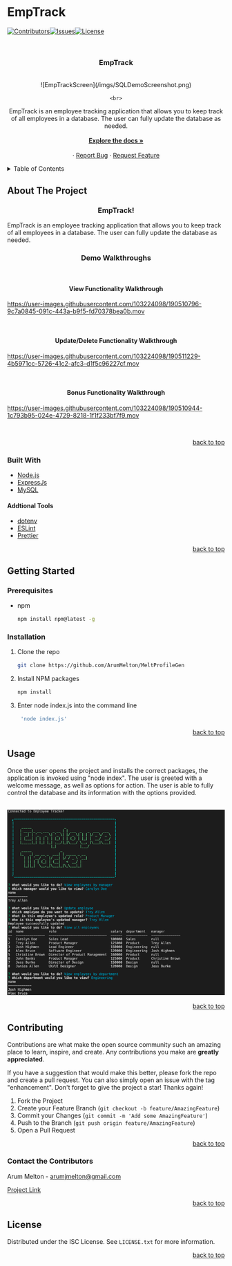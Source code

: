 # EmpTrack



<div id="top"></div>

[![Contributors][contributors-shield]][contributors-url][![Issues][issues-shield]][issues-url][![License][license-shield]](./LICENSE.txt)











<br />
<div align="center">
  <a href="https://github.com/ArumMelton/EmpTrack">
   
  </a>

<h3 align="center">EmpTrack</h3>
<br>
    ![EmpTrackScreen](/imgs/SQLDemoScreenshot.png)
    
    <br>
  <p align="center">
    EmpTrack is an employee tracking application that allows you to keep track of all employees in a database. The user can fully update the database as needed.
    <br />
    <br />
    <a href="https://github.com/ArumMelton/EmpTrack"><strong>Explore the docs »</strong></a>
    <br />
    <br />
    ·
    <a href="https://github.com/ArumMelton/EmpTrack/issues?q=is%3Aissue+is%3Aopen+sort%3Aupdated-desc">Report Bug</a>
    ·
    <a href="https://github.com/ArumMelton/EmpTrack/issues?q=is%3Aissue+is%3Aopen+sort%3Aupdated-desc">Request Feature</a>
  </p>
</div>



<!-- TABLE OF CONTENTS -->
<details>
  <summary>Table of Contents</summary>
  <ol>
    <li>
      <a href="#about-the-project">About The Project</a>
      <ul>
        <li><a href="#built-with">Built With</a></li>
      </ul>
    </li>
    <li>
      <a href="#getting-started">Getting Started</a>
      <ul>
        <li><a href="#prerequisites">Prerequisites</a></li>
        <li><a href="#installation">Installation</a></li>
      </ul>
    </li>
    <li><a href="#usage">Usage</a></li>
    <li><a href="#contributing">Contributing</a></li>
    <li><a href="#contact-the-contributors">Contact</a></li>
    <li><a href="#license">License</a></li>
  </ol>
</details>


## About The Project
<h3 align="center">EmpTrack!</h3>



EmpTrack is an employee tracking application that allows you to keep track of all employees in a database. The user can fully update the database as needed. 
<br/>



<h3 align="center">Demo Walkthroughs</h3>
<br/>
<h4 align="center">View Functionality Walkthrough</h4>


https://user-images.githubusercontent.com/103224098/190510796-9c7a0845-091c-443a-b9f5-fd70378bea0b.mov



<br/>




<h4 align="center">Update/Delete Functionality Walkthrough</h4>



https://user-images.githubusercontent.com/103224098/190511229-4b5971cc-5726-41c2-afc3-d1f5c96227cf.mov



<br/>
<h4 align="center">Bonus Functionality Walkthrough</h4>


https://user-images.githubusercontent.com/103224098/190510944-1c793b95-024e-4729-8218-1f1f233bf7f9.mov


<br/>




<p align="right"><a href="#top">back to top</a></p>



### Built With

* [Node.js](https://nodejs.org/en/)
* [ExpressJs](https://expressjs.com/)
* [MySQL](https://www.mysql.com/)

#### Addtional Tools


* [dotenv](https://eslint.org/)
* [ESLint](https://eslint.org/)
* [Prettier](https://eslint.org/)





<p align="right"><a href="#top">back to top</a></p>




## Getting Started

### Prerequisites

* npm
  ```sh
  npm install npm@latest -g
  ```

### Installation

1. Clone the repo
   ```sh
   git clone https://github.com/ArumMelton/MeltProfileGen
   ```
2. Install NPM packages
   ```sh
   npm install
   ```
3. Enter node index.js into the command line
   ```js
    'node index.js'
   ```

<p align="right"><a href="#top">back to top</a></p>


## Usage


Once the user opens the project and installs the correct packages, the application is invoked using "node index". The user is greeted with a welcome message, as well as options for action. The user is able to fully control the database and its information with the options provided. 
<br/>
<br/>

![EmpTrackScreen](/imgs/SQLDemoScreenshot.png)




<p align="right"><a href="#top">back to top</a></p>



## Contributing

Contributions are what make the open source community such an amazing place to learn, inspire, and create. Any contributions you make are **greatly appreciated**.

If you have a suggestion that would make this better, please fork the repo and create a pull request. You can also simply open an issue with the tag "enhancement".
Don't forget to give the project a star! Thanks again!

1. Fork the Project
2. Create your Feature Branch (`git checkout -b feature/AmazingFeature`)
3. Commit your Changes (`git commit -m 'Add some AmazingFeature'`)
4. Push to the Branch (`git push origin feature/AmazingFeature`)
5. Open a Pull Request

<p align="right"><a href="#top">back to top</a></p>

<!-- CONTACT -->
### Contact the Contributors


Arum Melton - arumjmelton@gmail.com





[Project Link](https://github.com/ArumMelton/EmpTrack)

<p align="right"><a href="#top">back to top</a></p>

<!-- LICENSE -->
## License

Distributed under the ISC License. See `LICENSE.txt` for more information.

<p align="right"><a href="#top">back to top</a></p>


<!-- MARKDOWN LINKS & IMAGES -->
[contributors-shield]: https://img.shields.io/badge/EmpTrack-View%20Contributors-brightgreen
[contributors-url]: https://github.com/ArumMelton/EmpTrack/graphs/contributors
[issues-shield]: https://img.shields.io/badge/EmpTrack-View%20Issues-red
[issues-url]: https://github.com/ArumMelton/MeltProfileGen/issues
[license-shield]: https://img.shields.io/badge/license-ISC-green

